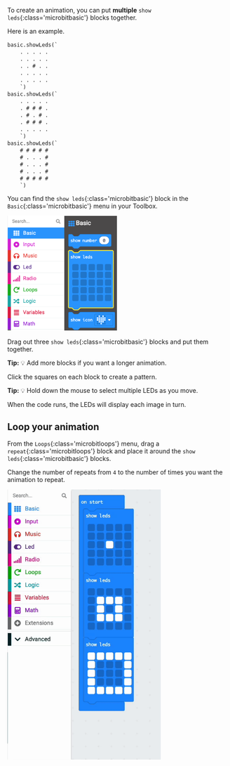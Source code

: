 To create an animation, you can put **multiple** `show leds`{:class='microbitbasic'} blocks together.

Here is an example.

```microbit
basic.showLeds(`
    . . . . .
    . . . . .
    . . # . .
    . . . . .
    . . . . .
    `)
basic.showLeds(`
    . . . . .
    . # # # .
    . # . # .
    . # # # .
    . . . . .
    `)
basic.showLeds(`
    # # # # #
    # . . . #
    # . . . #
    # . . . #
    # # # # #
    `)
```

You can find the `show leds`{:class='microbitbasic'} block in the `Basic`{:class='microbitbasic'} menu in your Toolbox.

<img src="images/show-leds.png" alt="The Basic menu, with the 'show leds' block highlighted."  width="250"/>

Drag out three `show leds`{:class='microbitbasic'} blocks and put them together.

**Tip:** 💡 Add more blocks if you want a longer animation.

Click the squares on each block to create a pattern.

**Tip:** 💡 Hold down the mouse to select multiple LEDs as you move.

When the code runs, the LEDs will display each image in turn.

## Loop your animation

From the `Loops`{:class='microbitloops'} menu, drag a `repeat`{:class='microbitloops'} block and place it around the `show leds`{:class='microbitbasic'} blocks.

Change the number of repeats from `4` to the number of times you want the animation to repeat.

<img src="images/animation-ingredient.gif" alt="Animation showing the 'repeat' block taken from the Loops menu. The 'repeat' block is then held over the top 'show leds' block and released, making the three 'show leds' blocks snap inside it. The number is then changed from a '4' to a '2'." width="350"/>
